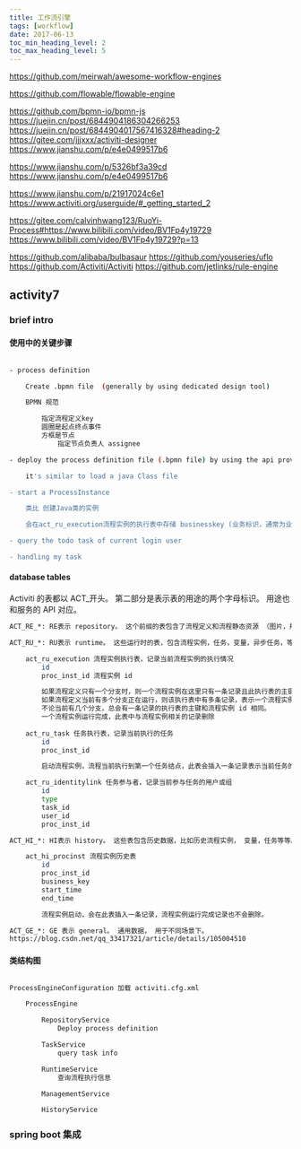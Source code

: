 ```yaml
---
title: 工作流引擎
tags: [workflow]
date: 2017-06-13
toc_min_heading_level: 2
toc_max_heading_level: 5
---
```


https://github.com/meirwah/awesome-workflow-engines

https://github.com/flowable/flowable-engine

https://github.com/bpmn-io/bpmn-js
https://juejin.cn/post/6844904186304266253
https://juejin.cn/post/6844904017567416328#heading-2
https://gitee.com/jjjxxx/activiti-designer
https://www.jianshu.com/p/e4e0499517b6

https://www.jianshu.com/p/5326bf3a39cd
https://www.jianshu.com/p/e4e0499517b6

https://www.jianshu.com/p/21917024c6e1
https://www.activiti.org/userguide/#_getting_started_2

https://gitee.com/calvinhwang123/RuoYi-Process#https://www.bilibili.com/video/BV1Fp4y19729
https://www.bilibili.com/video/BV1Fp4y19729?p=13


https://github.com/alibaba/bulbasaur
https://github.com/youseries/uflo
https://github.com/Activiti/Activiti
https://github.com/jetlinks/rule-engine

<!--more-->


## activity7 

### brief intro

#### 使用中的关键步骤

```sh

- process definition

    Create .bpmn file  (generally by using dedicated design tool)

    BPMN 规范

        指定流程定义key
        圆圈是起点终点事件
        方框是节点
            指定节点负责人 assignee

- deploy the process definition file (.bpmn file) by using the api provided by activity

    it's similar to load a java Class file

- start a ProcessInstance

    类比 创建Java类的实例

    会在act_ru_execution流程实例的执行表中存储 businesskey (业务标识，通常为业务表的主键，业务标识和流程实例一一对应)

- query the todo task of current login user

- handling my task

```

#### database tables

Activiti 的表都以 ACT_开头。 第二部分是表示表的用途的两个字母标识。 用途也和服务的 API 对应。

```sh
ACT_RE_*: RE表示 repository。 这个前缀的表包含了流程定义和流程静态资源 （图片，规则，等等）。

ACT_RU_*: RU表示 runtime。 这些运行时的表，包含流程实例，任务，变量，异步任务，等运行中的数据。 Activiti 只在流程实例执行过程中保存这些数据， 在流程结束时就会删除这些记录。 这样运行时表可以一直很小速度很快。

    act_ru_execution 流程实例执行表，记录当前流程实例的执行情况
        id
        proc_inst_id 流程实例 id

        如果流程定义只有一个分支时，则一个流程实例在这里只有一条记录且此执行表的主键 id 和流程实例 id 相同
        如果流程定义当前有多个分支正在运行，则该执行表中有多条记录，表示一个流程实例当前有多个正在运行的分支
        不论当前有几个分支，总会有一条记录的执行表的主键和流程实例 id 相同。
        一个流程实例运行完成，此表中与流程实例相关的记录删除
    
    act_ru_task 任务执行表，记录当前执行的任务
        id
        proc_inst_id

        启动流程实例，流程当前执行到第一个任务结点，此表会插入一条记录表示当前任务的执行情况，如果任务完成则记录删除。

    act_ru_identitylink 任务参与者，记录当前参与任务的用户或组
        id
        type
        task_id
        user_id
        proc_inst_id

ACT_HI_*: HI表示 history。 这些表包含历史数据，比如历史流程实例， 变量，任务等等。

    act_hi_procinst 流程实例历史表
        id
        proc_inst_id
        business_key
        start_time
        end_time

        流程实例启动，会在此表插入一条记录，流程实例运行完成记录也不会删除。

ACT_GE_*: GE 表示 general。 通用数据， 用于不同场景下。
https://blog.csdn.net/qq_33417321/article/details/105004510
```

#### 类结构图

```sh

ProcessEngineConfiguration 加载 activiti.cfg.xml

    ProcessEngine

        RepositoryService
            Deploy process definition

        TaskService
            query task info

        RuntimeService
            查询流程执行信息

        ManagementService

        HistoryService
```

### spring boot 集成
